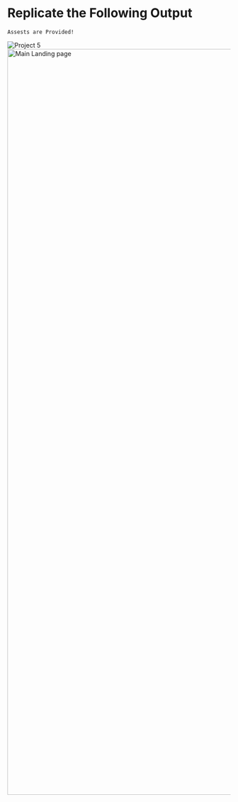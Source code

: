 # Replicate the Following Output

`Assests are Provided!`

![Project 5](./Main%20Landing%20page.png)
<img width="1680" alt="Main Landing page" src="https://github.com/Shubhampatki20/06_Project--Beats-Landing-Page/assets/104133825/98987d4f-4d0a-40ff-8ca1-0aacaa2a26d8">

